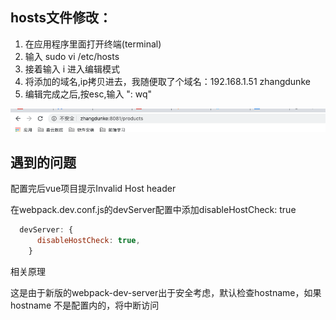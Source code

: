 

##  hosts文件修改： 
1. 在应用程序里面打开终端(terminal) 
2. 输入 sudo vi /etc/hosts 
3. 接着输入 i 进入编辑模式 
4. 将添加的域名,ip拷贝进去，我随便取了个域名：192.168.1.51     zhangdunke 
5. 编辑完成之后,按esc,输入 ": wq"

![image-20200518175806631](./img/image-20200518175806631.png)

## 遇到的问题

配置完后vue项目提示Invalid Host header

在webpack.dev.conf.js的devServer配置中添加disableHostCheck: true

```javascript
  devServer: {
      disableHostCheck: true,
    }
```

 相关原理

这是由于新版的webpack-dev-server出于安全考虑，默认检查hostname，如果hostname 不是配置内的，将中断访问